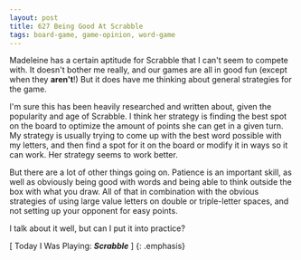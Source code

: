 ```yaml
---
layout: post
title: 627 Being Good At Scrabble
tags: board-game, game-opinion, word-game
---
```

Madeleine has a certain aptitude for Scrabble that I can't seem to compete with.  It doesn't bother me really, and our games are all in good fun (except when they **aren't**!) But it does have me thinking about general strategies for the game.

I'm sure this has been heavily researched and written about, given the popularity and age of Scrabble.  I think her strategy is finding the best spot on the board to optimize the amount of points she can get in a given turn.  My strategy is usually trying to come up with the best word possible with my letters, and then find a spot for it on the board or modify it in ways so it can work.  Her strategy seems to work better.

But there are a lot of other things going on.  Patience is an important skill, as well as obviously being good with words and being able to think outside the box with what you draw.  All of that in combination with the obvious strategies of using large value letters on double or triple-letter spaces, and not setting up your opponent for easy points.

I talk about it well, but can I put it into practice?

[ Today I Was Playing: ***Scrabble*** ]
{: .emphasis}